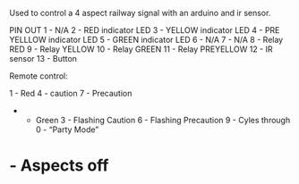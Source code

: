 Used to control a 4 aspect railway signal with an arduino and ir sensor.

PIN OUT
1 - N/A
2 - RED indicator LED
3 - YELLOW indicator LED
4 - PRE YELLLOW indicator LED
5 - GREEN indicator LED
6 - N/A
7 - N/A
8 - Relay RED
9 - Relay YELLOW
10 - Relay GREEN
11 - Relay PREYELLOW
12 - IR sensor
13 - Button


Remote control:

1 - Red
4 - caution
7 - Precaution 
* - Green
3 - Flashing Caution
6 - Flashing Precaution
9 - Cyles through 
0 - “Party Mode”
# - Aspects off
